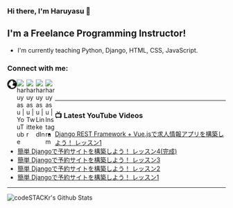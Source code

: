 ### Hi there, I'm Haruyasu 👋

## I'm a Freelance Programming Instructor!
- I'm currently teaching Python, Django, HTML, CSS, JavaScript.

### Connect with me:

[<img align="left" alt="harusoft.net" width="22px" src="https://raw.githubusercontent.com/iconic/open-iconic/master/svg/globe.svg" />][website]
[<img align="left" alt="haruyasu | YouTube" width="22px" src="https://cdn.jsdelivr.net/npm/simple-icons@v3/icons/youtube.svg" />][youtube]
[<img align="left" alt="haruyasu | Twitter" width="22px" src="https://cdn.jsdelivr.net/npm/simple-icons@v3/icons/twitter.svg" />][twitter]
[<img align="left" alt="haruyasu | LinkedIn" width="22px" src="https://cdn.jsdelivr.net/npm/simple-icons@v3/icons/linkedin.svg" />][linkedin]
[<img align="left" alt="haruyasu | Instagram" width="22px" src="https://cdn.jsdelivr.net/npm/simple-icons@v3/icons/instagram.svg" />][instagram]

<br />
<br />

---

### 📺 Latest YouTube Videos
<!-- YOUTUBE:START -->
- [Django REST Framework + Vue.jsで求人情報アプリを構築しよう！ レッスン1](https://www.youtube.com/watch?v=wH4oLSrYdUI)
- [簡単 Djangoで予約サイトを構築しよう！ レッスン4(完成)](https://www.youtube.com/watch?v=IKMJghEYxG8)
- [簡単 Djangoで予約サイトを構築しよう！ レッスン3](https://www.youtube.com/watch?v=QTV4BGeoa9Y)
- [簡単 Djangoで予約サイトを構築しよう！ レッスン2](https://www.youtube.com/watch?v=SY6z6fW_OXw)
- [簡単 Djangoで予約サイトを構築しよう！ レッスン1](https://www.youtube.com/watch?v=Zu-cAgp7Hzw)
<!-- YOUTUBE:END -->

---

<img align="left" alt="codeSTACKr's Github Stats" src="https://github-readme-stats.vercel.app/api?username=haruyasu&show_icons=true&hide_border=true" />

[website]: https://harusoft.net/
[twitter]: https://twitter.com/hathle
[youtube]: https://www.youtube.com/channel/UCjpXqPZM1UPJoiyNVUTixqQ/
[instagram]: https://www.instagram.com/hathle/
[linkedin]: https://www.linkedin.com/in/haruyasu/
